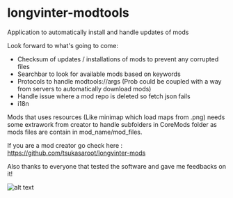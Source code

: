 # longvinter-modtools
Application to automatically install and handle updates of mods

Look forward to what's going to come:
  - Checksum of updates / installations of mods to prevent any corrupted files
  - Searchbar to look for available mods based on keywords
  - Protocols to handle modtools://args (Prob could be coupled with a way from servers to automatically download mods)
  - Handle issue where a mod repo is deleted so fetch json fails
  - i18n

Mods that uses resources (Like minimap which load maps from .png) needs some extrawork from creator to handle subfolders in CoreMods folder as mods files are contain in mod_name/mod_files.

If you are a mod creator go check here : https://github.com/tsukasaroot/longvinter-mods

Also thanks to everyone that tested the software and gave me feedbacks on it!

![alt text](https://github.com/tsukasaroot/longvinter-modtools/blob/master/readme-pics/img.png?raw=true)
